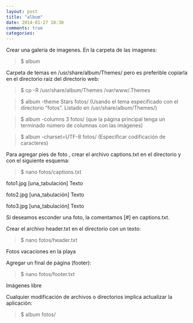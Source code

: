 ```yaml
---
layout: post
title: "album"
date: 2014-01-27 18:30
comments: true
categories: 
---
```

Crear una galeria de imagenes. En la carpeta de las imagenes:

>$ album

Carpeta de temas en /usr/share/album/Themes/ pero es preferible copiarla en el directorio raiz del directorio web: 

>$ cp -R /usr/share/album/Themes /var/www/.Themes

>$ album -theme Stars fotos/ (Usando el tema especificado con el directorio “fotos”. Listado en /usr/share/album/Themes/)

>$ album -columns 3 fotos/ (que la página principal tenga un terminado número de columnas con las imágenes)

>$ album -charset=UTF-8 fotos/ (Especificar codificación de caracteres)

Para agregar pies de foto , crear el archivo captions.txt en el directorio y con el siguiente esquema: 

>$ nano fotos/captions.txt

foto1.jpg [una_tabulación] Texto 

foto2.jpg [una_tabulación] Texto 

foto3.jpg [una_tabulación] Texto

Si deseamos esconder una foto, la comentamos [#] en captions.txt.

Crear el archivo header.txt en el directorio con un texto: 

>$ nano fotos/header.txt 

Fotos vacaciones en la playa

Agregar un final de página (footer): 

>$ nano fotos/footer.txt 

Imágenes libre

Cualquier modificación de archivos o directorios implica actualizar la aplicación: 

>$ album fotos/

